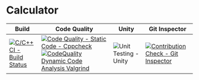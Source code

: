 # Calculator

| Build	| Code Quality                                             | Unity | Git Inspector   |
|-----|---------------------------------------------------------|----------|----------|
|[![C/C++ CI - Build Status](https://github.com/omrege/mini-project/actions/workflows/c-build.yml/badge.svg?branch=main)](https://github.com/omrege/mini-project/actions/workflows/c-build.yml) |[![Code Quality - Static Code - Cppcheck](https://github.com/omrege/mini-project/actions/workflows/cppcheck.yml/badge.svg?branch=main)](https://github.com/omrege/mini-project/actions/workflows/cppcheck.yml)	[![CodeQuality Dynamic Code Analysis Valgrind](https://github.com/omrege/mini-project/actions/workflows/CodeQuality_Dynamic.yml/badge.svg?branch=main)](https://github.com/omrege/mini-project/actions/workflows/CodeQuality_Dynamic.yml)|	![Unit Testing - Unity](https://github.com/omrege/mini-project/actions/workflows/unity.yml/badge.svg?branch=main)|[![Contribution Check - Git Inspector](https://github.com/omrege/mini-project/actions/workflows/gitinspector.yml/badge.svg?branch=main)](https://github.com/omrege/mini-project/actions/workflows/gitinspector.yml)||

